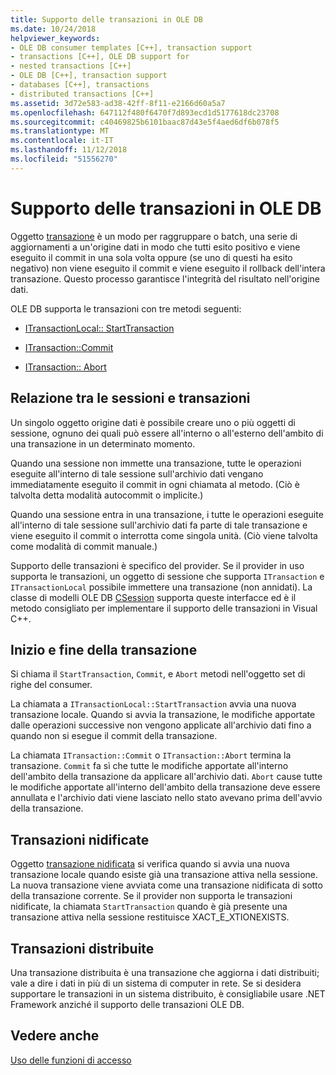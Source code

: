 ```yaml
---
title: Supporto delle transazioni in OLE DB
ms.date: 10/24/2018
helpviewer_keywords:
- OLE DB consumer templates [C++], transaction support
- transactions [C++], OLE DB support for
- nested transactions [C++]
- OLE DB [C++], transaction support
- databases [C++], transactions
- distributed transactions [C++]
ms.assetid: 3d72e583-ad38-42ff-8f11-e2166d60a5a7
ms.openlocfilehash: 647112f480f6470f7d893ecd1d5177618dc23708
ms.sourcegitcommit: c40469825b6101baac87d43e5f4aed6df6b078f5
ms.translationtype: MT
ms.contentlocale: it-IT
ms.lasthandoff: 11/12/2018
ms.locfileid: "51556270"
---
```

# <a name="supporting-transactions-in-ole-db"></a>Supporto delle transazioni in OLE DB

Oggetto [transazione](../../data/transactions-mfc-data-access.md) è un modo per raggruppare o batch, una serie di aggiornamenti a un'origine dati in modo che tutti esito positivo e viene eseguito il commit in una sola volta oppure (se uno di questi ha esito negativo) non viene eseguito il commit e viene eseguito il rollback dell'intera transazione. Questo processo garantisce l'integrità del risultato nell'origine dati.

OLE DB supporta le transazioni con tre metodi seguenti:

- [ITransactionLocal:: StartTransaction](https://docs.microsoft.com/previous-versions/windows/desktop/ms709786(v=vs.85))

- [ITransaction::Commit](https://docs.microsoft.com/previous-versions/windows/desktop/ms713008(v=vs.85))

- [ITransaction:: Abort](https://docs.microsoft.com/previous-versions/windows/desktop/ms709833(v=vs.85))

## <a name="relationship-of-sessions-and-transactions"></a>Relazione tra le sessioni e transazioni

Un singolo oggetto origine dati è possibile creare uno o più oggetti di sessione, ognuno dei quali può essere all'interno o all'esterno dell'ambito di una transazione in un determinato momento.

Quando una sessione non immette una transazione, tutte le operazioni eseguite all'interno di tale sessione sull'archivio dati vengano immediatamente eseguito il commit in ogni chiamata al metodo. (Ciò è talvolta detta modalità autocommit o implicite.)

Quando una sessione entra in una transazione, i tutte le operazioni eseguite all'interno di tale sessione sull'archivio dati fa parte di tale transazione e viene eseguito il commit o interrotta come singola unità. (Ciò viene talvolta come modalità di commit manuale.)

Supporto delle transazioni è specifico del provider. Se il provider in uso supporta le transazioni, un oggetto di sessione che supporta `ITransaction` e `ITransactionLocal` possibile immettere una transazione (non annidati). La classe di modelli OLE DB [CSession](../../data/oledb/csession-class.md) supporta queste interfacce ed è il metodo consigliato per implementare il supporto delle transazioni in Visual C++.

## <a name="starting-and-ending-the-transaction"></a>Inizio e fine della transazione

Si chiama il `StartTransaction`, `Commit`, e `Abort` metodi nell'oggetto set di righe del consumer.

La chiamata a `ITransactionLocal::StartTransaction` avvia una nuova transazione locale. Quando si avvia la transazione, le modifiche apportate dalle operazioni successive non vengono applicate all'archivio dati fino a quando non si esegue il commit della transazione.

La chiamata `ITransaction::Commit` o `ITransaction::Abort` termina la transazione. `Commit` fa sì che tutte le modifiche apportate all'interno dell'ambito della transazione da applicare all'archivio dati. `Abort` cause tutte le modifiche apportate all'interno dell'ambito della transazione deve essere annullata e l'archivio dati viene lasciato nello stato avevano prima dell'avvio della transazione.

## <a name="nested-transactions"></a>Transazioni nidificate

Oggetto [transazione nidificata](https://docs.microsoft.com/previous-versions/windows/desktop/ms716985(v=vs.85)) si verifica quando si avvia una nuova transazione locale quando esiste già una transazione attiva nella sessione. La nuova transazione viene avviata come una transazione nidificata di sotto della transazione corrente. Se il provider non supporta le transazioni nidificate, la chiamata `StartTransaction` quando è già presente una transazione attiva nella sessione restituisce XACT_E_XTIONEXISTS.

## <a name="distributed-transactions"></a>Transazioni distribuite

Una transazione distribuita è una transazione che aggiorna i dati distribuiti; vale a dire i dati in più di un sistema di computer in rete. Se si desidera supportare le transazioni in un sistema distribuito, è consigliabile usare .NET Framework anziché il supporto delle transazioni OLE DB.

## <a name="see-also"></a>Vedere anche

[Uso delle funzioni di accesso](../../data/oledb/using-accessors.md)